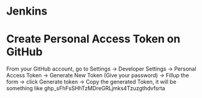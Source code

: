# Jenkins


# Create Personal Access Token on GitHub

From your GitHub account, go to Settings → Developer Settings → Personal Access Token → Generate New Token (Give your password) → Fillup the form → click Generate token → Copy the generated Token, it will be something like ghp_sFhFsSHhTzMDreGRLjmks4Tzuzgthdvfsrta
